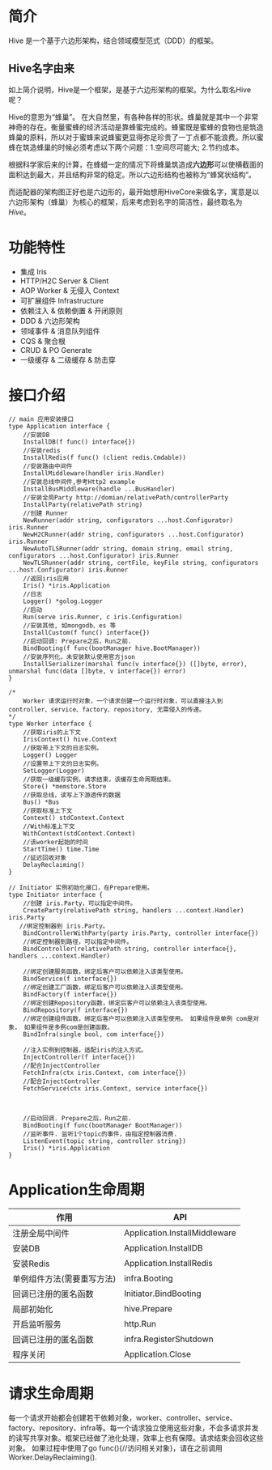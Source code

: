 # 简介
Hive 是一个基于六边形架构，结合领域模型范式（DDD）的框架。

## Hive名字由来
如上简介说明，Hive是一个框架，是基于六边形架构的框架。为什么取名Hive呢？

Hive的意思为“蜂巢”。
在大自然里，有各种各样的形状。蜂巢就是其中一个非常神奇的存在。衡量蜜蜂的经济活动是靠蜂蜜完成的。蜂蜜既是蜜蜂的食物也是筑造蜂巢的原料，所以对于蜜蜂来说蜂蜜更显得弥足珍贵了一丁点都不能浪费。所以蜜蜂在筑造蜂巢的时候必须考虑以下两个问题：1.空间尽可能大; 2.节约成本。

根据科学家后来的计算，在蜂蜡一定的情况下将蜂巢筑造成**六边形**可以使横截面的面积达到最大，并且结构非常的稳定。所以六边形结构也被称为“蜂窝状结构”。

而适配器的架构图正好也是六边形的，最开始想用HiveCore来做名字，寓意是以六边形架构（蜂巢）为核心的框架，后来考虑到名字的简洁性，最终取名为 *Hive*。

# 功能特性
* 集成 Iris
* HTTP/H2C Server & Client
* AOP Worker & 无侵入 Context
* 可扩展组件 Infrastructure
* 依赖注入 & 依赖倒置 & 开闭原则
* DDD & 六边形架构
* 领域事件 & 消息队列组件
* CQS & 聚合根
* CRUD & PO Generate
* 一级缓存 & 二级缓存 & 防击穿

# 接口介绍
``` golang
// main 应用安装接口
type Application interface {
    //安装DB
    InstallDB(f func() interface{})
    //安装redis
    InstallRedis(f func() (client redis.Cmdable))
    //安装路由中间件
    InstallMiddleware(handler iris.Handler)
    //安装总线中间件,参考Http2 example
    InstallBusMiddleware(handle ...BusHandler)
    //安装全局Party http://domian/relativePath/controllerParty
    InstallParty(relativePath string)
    //创建 Runner
    NewRunner(addr string, configurators ...host.Configurator) iris.Runner
    NewH2CRunner(addr string, configurators ...host.Configurator) iris.Runner
    NewAutoTLSRunner(addr string, domain string, email string, configurators ...host.Configurator) iris.Runner
    NewTLSRunner(addr string, certFile, keyFile string, configurators ...host.Configurator) iris.Runner
    //返回iris应用
    Iris() *iris.Application
    //日志
    Logger() *golog.Logger
    //启动
    Run(serve iris.Runner, c iris.Configuration)
    //安装其他, 如mongodb、es 等
    InstallCustom(f func() interface{})
    //启动回调: Prepare之后，Run之前.
    BindBooting(f func(bootManager hive.BootManager))
    //安装序列化，未安装默认使用官方json
    InstallSerializer(marshal func(v interface{}) ([]byte, error), unmarshal func(data []byte, v interface{}) error)
}

/*
    Worker 请求运行时对象，一个请求创建一个运行时对象，可以直接注入到controller、service、factory、repository, 无需侵入的传递。
*/
type Worker interface {
    //获取iris的上下文
    IrisContext() hive.Context
    //获取带上下文的日志实例。
    Logger() Logger
    //设置带上下文的日志实例。
    SetLogger(Logger)
    //获取一级缓存实例，请求结束，该缓存生命周期结束。
    Store() *memstore.Store
    //获取总线，读写上下游透传的数据
    Bus() *Bus
    //获取标准上下文
    Context() stdContext.Context
    //With标准上下文
    WithContext(stdContext.Context)
    //该worker起始的时间
    StartTime() time.Time
    //延迟回收对象
    DelayReclaiming()
}

// Initiator 实例初始化接口，在Prepare使用。
type Initiator interface {
    //创建 iris.Party，可以指定中间件。
    CreateParty(relativePath string, handlers ...context.Handler) iris.Party
   //绑定控制器到 iris.Party。
    BindControllerWithParty(party iris.Party, controller interface{})
    //绑定控制器到路径，可以指定中间件。
    BindController(relativePath string, controller interface{}, handlers ...context.Handler)

    //绑定创建服务函数，绑定后客户可以依赖注入该类型使用。
    BindService(f interface{})
    //绑定创建工厂函数，绑定后客户可以依赖注入该类型使用。
    BindFactory(f interface{})
    //绑定创建Repository函数，绑定后客户可以依赖注入该类型使用。
    BindRepository(f interface{})
    //绑定创建组件函数，绑定后客户可以依赖注入该类型使用。 如果组件是单例 com是对象， 如果组件是多例com是创建函数。
    BindInfra(single bool, com interface{})

    //注入实例到控制器，适配iris的注入方式。
    InjectController(f interface{})
    //配合InjectController
    FetchInfra(ctx iris.Context, com interface{})
    //配合InjectController
    FetchService(ctx iris.Context, service interface{})



    //启动回调. Prepare之后，Run之前.
    BindBooting(f func(bootManager BootManager))
    //监听事件. 监听1个topic的事件，由指定控制器消费.
    ListenEvent(topic string, controller string})
    Iris() *iris.Application
}
```
# Application生命周期
| 作用  | API |
| --- | --- |
| 注册全局中间件 | Application.InstallMiddleware |
| 安装DB | Application.InstallDB |
| 安装Redis | Application.InstallRedis |
| 单例组件方法(需要重写方法) | infra.Booting |
| 回调已注册的匿名函数 | Initiator.BindBooting |
| 局部初始化 | hive.Prepare |
| 开启监听服务 | http.Run |
| 回调已注册的匿名函数 | infra.RegisterShutdown |
| 程序关闭 | Application.Close |

# 请求生命周期
每一个请求开始都会创建若干依赖对象，worker、controller、service、factory、repository、infra等。每一个请求独立使用这些对象，不会多请求并发的读写共享对象。框架已经做了池化处理，效率上也有保障。请求结束会回收这些对象。 如果过程中使用了go func(){//访问相关对象}，请在之前调用 Worker.DelayReclaiming().
